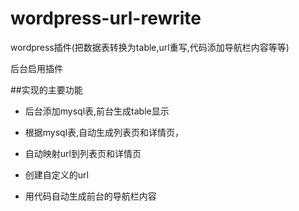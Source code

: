# wordpress-url-rewrite
wordpress插件(把数据表转换为table,url重写,代码添加导航栏内容等等)

后台启用插件

##实现的主要功能

* 后台添加mysql表,前台生成table显示

* 根据mysql表,自动生成列表页和详情页，
 
* 自动映射url到列表页和详情页

* 创建自定义的url

* 用代码自动生成前台的导航栏内容


